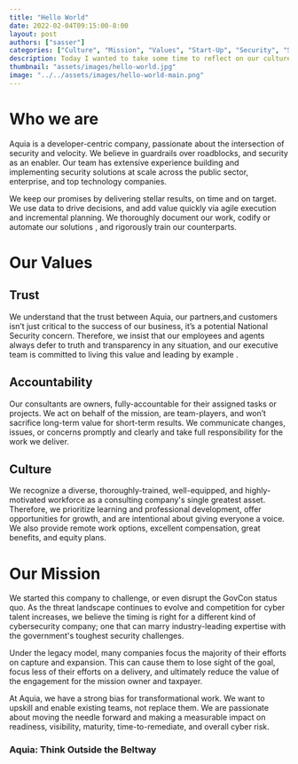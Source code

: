 ```yaml
---
title: "Hello World"
date: 2022-02-04T09:15:00-8:00
layout: post
authors: ["sasser"]
categories: ["Culture", "Mission", "Values", "Start-Up", "Security", "SDVOSB"]
description: Today I wanted to take some time to reflect on our culture, our values, and our mission.
thumbnail: "assets/images/hello-world.jpg"
image: "../../assets/images/hello-world-main.png"
---
```


# Who we are

Aquia is a developer-centric company, passionate about the intersection of security and velocity. We believe in
guardrails over roadblocks, and security as an enabler. Our team has extensive experience building and implementing
security solutions at scale across the public sector, enterprise, and top technology companies.

We keep our promises by delivering stellar results, on time and on target. We use data to drive decisions, and add value
quickly via agile execution and incremental planning. We thoroughly document our work, codify or automate our solutions
, and rigorously train our counterparts.

# Our Values

## Trust

We understand that the trust between Aquia, our partners,and customers isn’t just critical to the success of our
business, it’s a potential National Security concern. Therefore, we insist that our employees and agents always defer to
truth and transparency in any situation, and our executive team is committed to living this value and leading by example
.

## Accountability

Our consultants are owners, fully-accountable for their assigned tasks or projects. We act on behalf of the
mission, are team-players, and won’t sacrifice long-term value for short-term results. We communicate changes, issues,
or concerns promptly and clearly and take full responsibility for the work we deliver.

## Culture

We recognize a diverse, thoroughly-trained, well-equipped, and highly-motivated workforce as a consulting company's
single greatest asset. Therefore, we prioritize learning and professional development, offer opportunities for growth,
and are intentional about giving everyone a voice. We also provide remote work options, excellent compensation, great
benefits, and equity plans.

# Our Mission

We started this company to challenge, or even disrupt the GovCon status quo. As the threat landscape continues to evolve
and competition for cyber talent increases, we believe the timing is right for a different kind of cybersecurity
company; one that can marry industry-leading expertise with the government's toughest security challenges.

Under the legacy model, many companies focus the majority of their efforts on capture and expansion. This can cause them
to lose sight of the goal, focus less of their efforts on a delivery, and ultimately reduce the value of the engagement
for the mission owner and taxpayer.

At Aquia, we have a strong bias for transformational work. We want to upskill and enable existing teams, not replace
them. We are passionate about moving the needle forward and making a measurable impact on readiness, visibility,
maturity, time-to-remediate, and overall cyber risk.

### Aquia: Think Outside the Beltway
